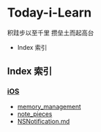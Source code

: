 # Today-i-Learn
积跬步以至千里 攒垒土而起高台

<!-- MarkdownTOC -->

- Index 索引

<!-- /MarkdownTOC -->
## Index 索引
### [iOS](./iOS)
- [memory_management](./iOS/memory_management) 
- [note_pieces](./iOS/note_pieces)
- [NSNotification.md](./iOS/NSNotification.md)